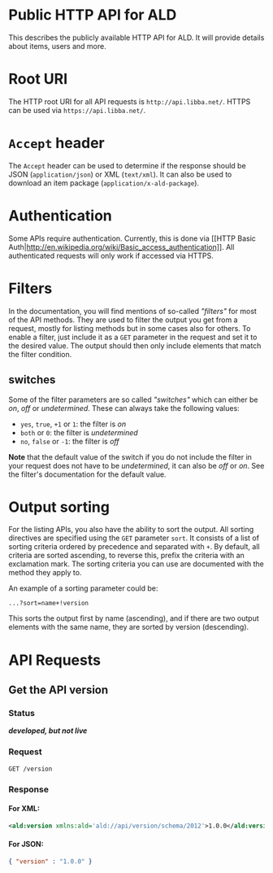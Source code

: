 # Public HTTP API for ALD
This describes the publicly available HTTP API for ALD. It will provide details about items, users and more.

# Root URI
The HTTP root URI for all API requests is `http://api.libba.net/`. HTTPS can be used via `https://api.libba.net/`.

# `Accept` header
The `Accept` header can be used to determine if the response should be JSON (`application/json`) or XML (`text/xml`).
It can also be used to download an item package (`application/x-ald-package`).

# Authentication
Some APIs require authentication. Currently, this is done via [[HTTP Basic Auth|http://en.wikipedia.org/wiki/Basic_access_authentication]]. All authenticated requests will only work if accessed via HTTPS.

# Filters
In the documentation, you will find mentions of so-called *"filters"* for most of the API methods.
They are used to filter the output you get from a request, mostly for listing methods but in some
cases also for others. To enable a filter, just include it as a `GET` parameter in the request and
set it to the desired value. The output should then only include elements that match the filter condition.

## switches
Some of the filter parameters are so called *"switches"* which can either be *on*, *off* or *undetermined*.
These can always take the following values:

* `yes`, `true`, `+1` or `1`: the filter is *on*
* `both` or `0`: the filter is *undetermined*
* `no`, `false` or `-1`: the filter is *off*

**Note** that the default value of the switch if you do not include the filter in your request does not have
to be *undetermined*, it can also be *off* or *on*. See the filter's documentation for the default value.

# Output sorting
For the listing APIs, you also have the ability to sort the output. All sorting directives are specified
using the `GET` parameter `sort`. It consists of a list of sorting criteria ordered by precedence and
separated with `+`. By default, all criteria are sorted ascending, to reverse this, prefix the criteria
with an exclamation mark. The sorting criteria you can use are documented with the method they apply to.

An example of a sorting parameter could be:

```
...?sort=name+!version
```

This sorts the output first by name (ascending), and if there are two output elements with the same name,
they are sorted by version (descending).

# API Requests
## Get the API version
### Status
***developed, but not live***

### Request
```
GET /version
```

### Response
#### For XML:
```xml
<ald:version xmlns:ald='ald://api/version/schema/2012'>1.0.0</ald:version>
```
#### For JSON:
```json
{ "version" : "1.0.0" }
```